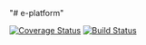"# e-platform"

[![Coverage Status](https://coveralls.io/repos/github/awamry/e-platform/badge.svg?branch=master)](https://coveralls.io/github/awamry/e-platform?branch=master)
[![Build Status](https://travis-ci.org/awamry/e-platform.svg?branch=master)](https://travis-ci.org/awamry/e-platform)
